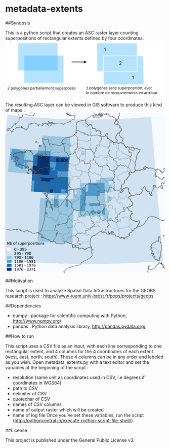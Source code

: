 # metadata-extents

##Synopsis

This is a python script that creates an ASC raster layer counting superpositions of rectangular extents defined by four coordinates.
![Superposition of rectangles](superposition.svg)

The resulting ASC layer can be viewed in GIS software to produce this kind of maps :
![Map example](map_example.png)

##Motivation

This script is used to analyze Spatial Data Infrastructures for the GEOBS research project : https://www-iuem.univ-brest.fr/pops/projects/geobs.

##Dependencies

- numpy : package for scientific computing with Python, http://www.numpy.org/
- pandas : Python data analysis library, http://pandas.pydata.org/

##How to run

This script uses a CSV file as an input, with each line corresponding to one rectangular extent, and 4 columns for the 4 coordinates of each extent (west, east, north, south). These 4 columns can be in any order and labeled as you wish.
Open metadata_extents.py with a text editor and set the variables at the beginning of the script : 
- resolution (same unit as coordinates used in CSV, i.e degrees if coordinates in WGS84)
- path to CSV
- delimiter of CSV
- quotechar of CSV
- names of CSV columns
- name of output raster which will be created
- name of log file
Once you've set these variables, run the script (http://pythoncentral.io/execute-python-script-file-shell/).

##License

This project is published under the General Public License v3.


